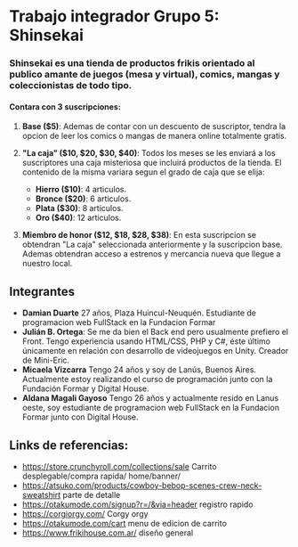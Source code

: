 # Trabajo integrador Grupo 5: Shinsekai
### Shinsekai es una tienda de productos frikis orientado al publico amante de juegos (mesa y virtual), comics, mangas y coleccionistas de todo tipo. 

#### Contara con 3 suscripciones: 
1. **Base ($5)**: Ademas de contar con un descuento de suscriptor, tendra la opcion de leer los comics o mangas de manera online totalmente gratis.

2. **"La caja" ($10, $20, $30, $40)**: Todos los meses se les enviará a los suscriptores una caja misteriosa que incluirá productos de la tienda. El contenido de la misma variara segun el grado de caja que se elija:
    - **Hierro ($10)**: 4 articulos.
    - **Bronce ($20)**: 6 articulos.
    - **Plata ($30)**: 8 articulos.
    - **Oro ($40)**: 12 articulos.

3. **Miembro de honor ($12, $18, $28, $38)**: En esta suscripcion se obtendran "La caja" seleccionada anteriormente y la suscripcion base. Ademas obtendran acceso a estrenos y mercancia nueva que llegue a nuestro local.

## Integrantes
- **Damian Duarte** 27 años, Plaza Huincul-Neuquén. Estudiante de programacion web FullStack en la Fundacion Formar
- **Julián B. Ortega**: Se me da bien el Back end pero usualmente prefiero el Front. Tengo experiencia usando HTML/CSS, PHP y C#, éste último únicamente en relación con desarrollo de videojuegos en Unity. Creador de Mini-Eric.
- **Micaela Vizcarra** Tengo 24 años y soy de Lanús, Buenos Aires. Actualmente estoy realizando el curso de programación junto con la Fundación Formar y Digital House. 
- **Aldana Magali Gayoso** Tengo 26 años y actualmente resido en Lanus oeste, soy estudiante de programacion web FullStack en la Fundacion Formar junto con Digital House.


## Links de referencias:
- https://store.crunchyroll.com/collections/sale Carrito desplegable/compra rapida/ home/banner/ 
- https://atsuko.com/products/cowboy-bebop-scenes-crew-neck-sweatshirt parte de detalle
- https://otakumode.com/signup?r=/&via=header registro rapido
- https://corgiorgy.com/ Corgy orgy
- https://otakumode.com/cart menu de edicion de carrito
- https://www.frikihouse.com.ar/ diseño general 

